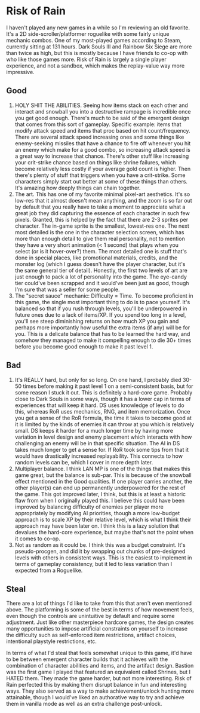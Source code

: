 # Risk of Rain
I haven't played any new games in a while so I'm reviewing an old favorite. It's a 2D side-scroller/platformer roguelike with some fairly unique mechanic combos. One of my most-played games according to Steam, currently sitting at 131 hours. Dark Souls III and Rainbow Six Siege are more than twice as high, but this is mostly because I have friends to co-op with who like those games more. Risk of Rain is largely a single player experience, and not a sandbox, which makes the replay-value way more impressive.

## Good
1. HOLY SHIT THE ABILITIES. Seeing how items stack on each other and interact and snowball you into a destructive rampage is incredible once you get good enough. There's much to be said of the emergent design that comes from this sort of gameplay. Specific example: items that modify attack speed and items that proc based on hit count/frequency. There are several attack speed increasing ones and some things like enemy-seeking missiles that have a chance to fire off whenever you hit an enemy which make for a good combo, so increasing attack speed is a great way to increase that chance. There's other stuff like increasing your crit-strike chance based on things like shrine failures, which become relatively less costly if your average gold count is higher. Then there's plenty of stuff that triggers when you have a crit-strike. Some characters simply start out better at some of these things than others. It's amazing how deeply things can chain together.
2. The art. This has one of my favorite minimal pixel-art aesthetics. It's so low-res that it almost doesn't mean anything, and the zoom is so far out by default that you really have to take a moment to appreciate what a great job they did capturing the essence of each character in such few pixels. Granted, this is helped by the fact that there are 2-3 sprites per character. The in-game sprite is the smallest, lowest-res one. The next most detailed is the one in the character selection screen, which has more than enough detail to give them real personality, not to mention they have a very short animation (< 1 second) that plays when you select (or is it hover-over?) them. The most detailed one is stuff that's done in special places, like promotional materials, credits, and the monster log (which I guess doesn't have the player character, but it's the same general tier of detail). Honestly, the first two levels of art are just enough to pack a lot of personality into the game. The eye-candy tier could've been scrapped and it would've been just as good, though I'm sure that was a seller for some people.
3. The "secret sauce" mechanic: Difficulty = Time. To become proficient in this game, the single most important thing to do is to pace yourself. It's balanced so that if you rush through levels, you'll be underpowered in future ones due to a lack of items/XP. If you spend too long in a level, you'll see steep diminishing returns on how much XP you gain and perhaps more importantly how useful the extra items (if any) will be for you. This is a delicate balance that has to be learned the hard way, and somehow they managed to make it compelling enough to die 30+ times before you become good enough to make it past level 1.

## Bad
1. It's REALLY hard, but only for so long. On one hand, I probably died 30-50 times before making it past level 1 on a semi-consistent basis, but for some reason I stuck it out. This is definitely a hard-core game. Probably close to Dark Souls in some ways, though it has a lower cap in terms of experiences that will keep it hard. DS uses knowledge of levels to do this, whereas RoR uses mechanics, RNG, and item memorization. Once you get a sense of the RoR formula, the time it takes to become good at it is limited by the kinds of enemies it can throw at you which is relatively small. DS keeps it harder for a much longer time by having more variation in level design and enemy placement which interacts with how challenging an enemy will be in that specific situation. The AI in DS takes much longer to get a sense for. If RoR took some tips from that it would have drastically increased replayability. This connects to how random levels can be, which I cover in more depth later.
2. Multiplayer balance. I think LAN MP is one of the things that makes this game great, but the balance is sub-par. This is because of the snowball effect mentioned in the Good qualities. If one player carries another, the other player(s) can end up permanently underpowered for the rest of the game. This got improved later, I think, but this is at least a historic flaw from when I originally played this. I believe this could have been improved by balancing difficulty of enemies per player more appropriately by modifying AI priorities, though a more low-budget approach is to scale XP by their relative level, which is what I think their approach may have been later on. I think this is a lazy solution that devalues the hard-core experience, but maybe that's not the point when it comes to co-op.
3. Not as random as it could be. I think this was a budget constraint. It's pseudo-procgen, and did it by swapping out chunks of pre-designed levels with others in consistent ways. This is the easiest to implement in terms of gameplay consistency, but it led to less variation than I expected from a Roguelike.

## Steal

There are a lot of things I'd like to take from this that aren't even mentioned above. The platforming is some of the best in terms of how movement feels, even though the controls are unintuitive by default and require some adjustment. Just like other masterpiece hardcore games, the design creates many opportunities to impose artificial constraints on yourself to increase the difficulty such as self-enforced item restrictions, artifact choices, intentional playstyle restrictions, etc.

In terms of what I'd steal that feels somewhat unique to this game, it'd have to be between emergent character builds that it achieves with the combination of character abilities and items, and the artifact design. Bastion was the first game I played that featured an equivalent called Shrines, but I HATED them. They made the game harder, but not more interesting. Risk of Rain perfected this by making them disrupt balance in fun and interesting ways. They also served as a way to make achievement/unlock hunting more attainable, though I would've liked an authorative way to try and achieve them in vanilla mode as well as an extra challenge post-unlock.
